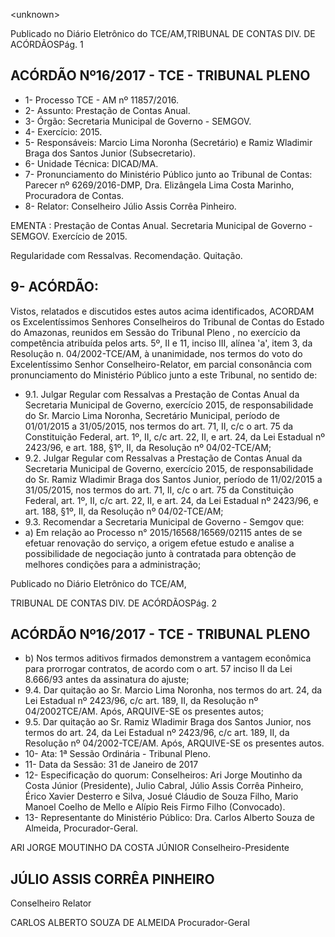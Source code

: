 &lt;unknown&gt;

Publicado  no  Diário Eletrônico do TCE/AM,TRIBUNAL DE CONTAS DIV. DE  ACÓRDÃOSPág. 1

## ACÓRDÃO Nº16/2017 - TCE - TRIBUNAL PLENO

- 1- Processo TCE - AM nº 11857/2016.
- 2- Assunto: Prestação de Contas Anual.
- 3- Órgão: Secretaria Municipal de Governo - SEMGOV.
- 4- Exercício: 2015.
- 5- Responsáveis: Marcio Lima Noronha (Secretário) e Ramiz Wladimir Braga dos Santos Junior (Subsecretario).
- 6- Unidade Técnica: DICAD/MA.
- 7- Pronunciamento  do Ministério  Público  junto  ao Tribunal  de Contas: Parecer  nº 6269/2016-DMP, Dra. Elizângela Lima Costa Marinho, Procuradora de Contas.
- 8- Relator: Conselheiro Júlio Assis Corrêa Pinheiro.

EMENTA :  Prestação  de  Contas  Anual.  Secretaria Municipal  de  Governo  -  SEMGOV.  Exercício  de 2015.

Regularidade com Ressalvas. Recomendação. Quitação.

## 9- ACÓRDÃO:

Vistos, relatados e discutidos estes autos acima identificados, ACORDAM os Excelentíssimos Senhores Conselheiros do Tribunal de Contas do Estado do Amazonas, reunidos em Sessão do Tribunal Pleno , no exercício da competência atribuída pelos arts. 5º, II e 11, inciso III, alínea 'a', item 3, da Resolução n. 04/2002-TCE/AM, à unanimidade, nos termos do voto do Excelentíssimo Senhor Conselheiro-Relator, em parcial consonância com pronunciamento do Ministério Público junto a este Tribunal, no sentido de:

- 9.1. Julgar  Regular  com  Ressalvas a  Prestação  de  Contas  Anual  da Secretaria Municipal de Governo, exercício 2015, de responsabilidade do Sr. Marcio Lima Noronha, Secretário Municipal, período de 01/01/2015 a 31/05/2015,  nos  termos  do  art.  71,  II,  c/c  o  art.  75  da  Constituição Federal, art. 1º, II, c/c art. 22, II, e art. 24, da Lei Estadual nº 2423/96, e art. 188, §1º, II, da Resolução nº 04/02-TCE/AM;
- 9.2. Julgar  Regular  com  Ressalvas a  Prestação  de  Contas  Anual  da Secretaria Municipal de Governo, exercício 2015, de responsabilidade do  Sr.  Ramiz  Wladimir  Braga  dos  Santos  Junior, período de 11/02/2015 a 31/05/2015, nos termos do art. 71, II, c/c o art. 75 da Constituição Federal, art. 1º,  II, c/c art. 22,  II, e art.  24, da Lei Estadual nº 2423/96, e art. 188, §1º, II, da Resolução nº 04/02-TCE/AM;
- 9.3. Recomendar a Secretaria Municipal de Governo - Semgov que:
- a)  Em  relação  ao  Processo  n°  2015/16568/16569/02115  antes  de  se efetuar  renovação  do  serviço,  a  origem  efetue  estudo  e  analise  a possibilidade de negociação  junto à contratada para obtenção  de melhores condições para a administração;

Publicado  no  Diário Eletrônico do TCE/AM,

TRIBUNAL DE CONTAS DIV. DE  ACÓRDÃOSPág. 2

## ACÓRDÃO Nº16/2017 - TCE - TRIBUNAL PLENO

- b)  Nos  termos  aditivos  firmados  demonstrem  a  vantagem  econômica para  prorrogar  contratos,  de  acordo  com  o  art.  57  inciso  II  da  Lei 8.666/93 antes da assinatura do ajuste;
- 9.4. Dar quitação ao  Sr. Marcio Lima Noronha, nos termos do art. 24, da Lei  Estadual  nº  2423/96,  c/c  art.  189,  II,  da  Resolução  nº  04/2002TCE/AM. Após, ARQUIVE-SE os presentes autos;
- 9.5. Dar  quitação ao  Sr. Ramiz  Wladimir  Braga  dos  Santos  Junior,  nos termos  do  art.  24,  da  Lei  Estadual  nº  2423/96,  c/c  art.  189,  II,  da Resolução  nº  04/2002-TCE/AM.  Após,  ARQUIVE-SE  os  presentes autos.
- 10-  Ata: 1ª Sessão Ordinária - Tribunal Pleno.
- 11-  Data da Sessão: 31 de Janeiro de 2017
- 12-  Especificação  do  quorum: Conselheiros: Ari Jorge  Moutinho  da  Costa  Júnior (Presidente), Julio Cabral,  Júlio Assis Corrêa Pinheiro, Érico Xavier Desterro e Silva, Josué Cláudio de Souza Filho, Mario Manoel Coelho de Mello e Alípio Reis Firmo Filho (Convocado).
- 13-  Representante  do  Ministério  Público: Dra. Carlos  Alberto  Souza  de  Almeida, Procurador-Geral.

ARI JORGE MOUTINHO DA COSTA JÚNIOR Conselheiro-Presidente

## JÚLIO ASSIS CORRÊA PINHEIRO

Conselheiro Relator

CARLOS ALBERTO SOUZA DE ALMEIDA Procurador-Geral
